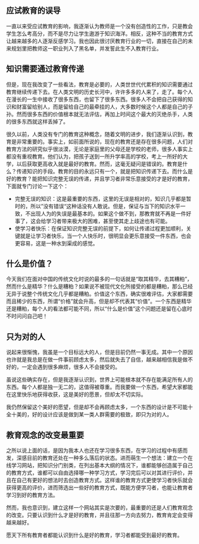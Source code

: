 ## 应试教育的误导

一直以来受应试教育的影响，我逐渐认为教师是一个没有创造性的工作，只是教会学生怎么考高分，而不是尽力让学生遨游于知识海洋。相反，这种不当的教育方式让越来越多的人逐渐反感学习。我也因此很讨厌教育行业的一切，直接在自己的未来规划里把教师这一职业列入了黑名单，并发誓此生不入教育行业。

## 知识需要通过教育传递

但是，现在我改变了一些看法，教育是必要的，人类世世代代累积的知识需要通过教育继续传递下去。在人类文明的历史长河中，许许多多的人来了，走了。每个人在漫长的一生中接收了很多东西，也留下了很多东西。很多人不会把自己获得的知识和财富留给别人，而是留给自己的最牵挂的人，大多数时候这个人都是自己的子孙。然而很多东西的价值根本就无法评估，再加上时间这个最大的灭绝杀手，人类的很多东西就这样丢掉了。

很久以前，人类没有专门的教育这种概念，随着文明的进步，我们逐渐认识到，教育是非常重要的。事实上，如前面所说的，现在的教育还是存在很多问题，人们对教育方法的研究似乎很淡漠，无论是家庭里的父母还是学校的老师，很多人事实上都没有重视教育。他们认为，把孩子送到一所升学率高的学校，考上一所好的大学，以后获取更高收入就是最好的教育。然而，这毫无疑问是错误的。教育是什么？传递知识的手段。教育的目的永远只有一个，就是把知识传递下去。而什么是好的教育？能把知识完整无误的传递，并且学习者非常乐意接受的才是好的教育，下面就专门讨论一下这个：

* 完整无误的知识：这是最重要的东西，这里的无误是相对的，知识几乎都是暂时的，所以”没有错误“这种话没有人敢说。但是，保证与当下的知识水平一致，不出现人为的失误是最基本的。如果这个做不到，那教育就不再是一件好事了，这会给学习者带来极大的困难，甚至使其走上歧途也有可能。
* 使学习者快乐：在保证知识完整无误的前提下，如何让传递过程更加顺利，关键就是让学习者快乐，当一个人快乐时，很明显会更乐意接受一件东西，也会更容易，这是一种水到渠成的感觉。

## 什么是价值？

今天我们在面对中国的传统文化时说的最多的一句话就是“取其精华，去其糟粕”，然而什么是精华？什么是糟粕？如果说不被现代文化所接受的都是糟粕，那么已经无异于说整个传统文化几乎都是糟粕。价值这个东西，确实很难评估，大家都需要而且稀少的东西，所谓“价格”就会升高，但是却不代表其“价值”。一个东西是精华还是糟粕，每个人的看法都可能不同，所以“什么是价值”这个问题还是留在心底时不时问问自己吧！

## 只为对的人

说起来很惭愧，我虽是一个目标远大的人，但是目前仍然一事无成。其中一个原因也许就是我总是在做一件事前顾虑太多，然后就失去了自信，越来越相信我是做不好的，一定会遇到很多麻烦，很多人不会接受的。

虽说这些确实存在，但是我逐渐认识到，世界上可能根本就不存在能满足所有人的东西。每个人都是独一无二的，这值得被尊重。而我要做一个东西，希望大家都能在这里快乐地获得收获，这是美好的愿景，但却太不切实际。

我仍然保留这个美好的愿望，但是却不会再顾虑太多，一个东西的设计是不可能十全十美的，好的设计应该是做到某一类人群需要的极致，即只为对的人。

## 教育观念的改变最重要

之所以说上面的话，是因为我本人也还在学习很多东西，在学习的过程中有感而发，深感目前的教育还处在一种多么落后的状态。进而萌生一个想法：建立一个在线学习网站，把知识分门别类，在列出基本大纲的情况下，谁都能够创造属于自己的教育方式，谁都可以自由选择哪一种学习方式，学习完后可以对其进行评价，并且在自己有更好的想法时去创造教育方式。这样谁的教育方式更使学习者快乐就会获得更高的评价，进而筛选出一些好的教育方式，既能方便学习者，也能让教育者学习到好的教育方法。

然而，我也意识到，建立这样一个网站其实是次要的，最重要的还是人们教育观念的改变。只要认识到什么才是好的教育，并且往那一方向去努力，教育肯定会变得越来越好。

愿天下所有教育者都能认识到什么是好的教育，学习者都能受到最好的教育。

